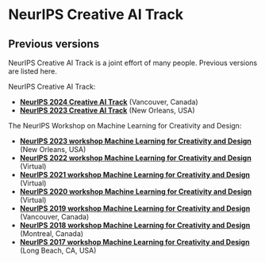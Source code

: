 # NeurIPS Creative AI Track

## Previous versions

NeurIPS Creative AI Track is a joint effort of many people. Previous versions are listed here.

NeurIPS Creative AI Track:

- **[NeurIPS 2024 Creative AI Track](https://neurips-creative-ai.github.io/2024/)** (Vancouver, Canada)
- **[NeurIPS 2023 Creative AI Track](https://neurips-creative-ai.github.io/2023/)** (New Orleans, USA)
  
The NeurIPS Workshop on Machine Learning for Creativity and Design:

- **[NeurIPS 2023 workshop Machine Learning for Creativity and Design](https://neuripscreativityworkshop.github.io/2023/)** (New Orleans, USA)
- **[NeurIPS 2022 workshop Machine Learning for Creativity and Design](https://neuripscreativityworkshop.github.io/2022/)** (Virtual)
- **[NeurIPS 2021 workshop Machine Learning for Creativity and Design](https://neuripscreativityworkshop.github.io/2021)** (Virtual)
- **[NeurIPS 2020 workshop Machine Learning for Creativity and Design](https://neurips2020creativity.github.io/)** (Virtual)
- **[NeurIPS 2019 workshop Machine Learning for Creativity and Design](http://neurips2019creativity.github.io/)** (Vancouver, Canada)
- **[NeurIPS 2018 workshop Machine Learning for Creativity and Design](https://nips2018creativity.github.io/)** (Montreal, Canada)
- **[NeurIPS 2017 workshop Machine Learning for Creativity and Design](https://nips2017creativity.github.io/)** (Long Beach, CA, USA)
